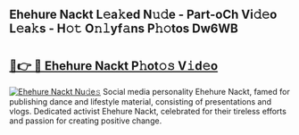 ## Ehehure Nackt L𝚎a𝚔ed N𝚞𝚍e - Part-oCh Vi𝚍𝚎o L𝚎a𝚔s - H𝚘𝚝 O𝚗𝚕yf𝚊ns P𝚑𝚘tos Dw6WB

# <h2><a href="http://kf8m4k.oniu.top/?m=Ehehure+Nackt">🔗👉 🔴 Ehehure Nackt P𝚑ot𝚘𝚜 V𝚒d𝚎o</a></h2>

[![Ehehure Nackt Nu𝚍e𝚜](https://i.imgur.com/0qMVB7G.gif)](http://kf8m4k.oniu.top/?m=Ehehure+Nackt)
Social media personality Ehehure Nackt, famed for publishing dance and lifestyle material, consisting of presentations and vlogs. Dedicated activist Ehehure Nackt, celebrated for their tireless efforts and passion for creating positive change.  
